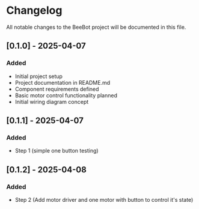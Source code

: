 # Changelog

All notable changes to the BeeBot project will be documented in this file.

## [0.1.0] - 2025-04-07

### Added
- Initial project setup
- Project documentation in README.md
- Component requirements defined
- Basic motor control functionality planned
- Initial wiring diagram concept


## [0.1.1] - 2025-04-07

### Added
- Step 1 (simple one button testing)

## [0.1.2] - 2025-04-08

### Added
- Step 2 (Add motor driver and one motor with button to control it's state)

